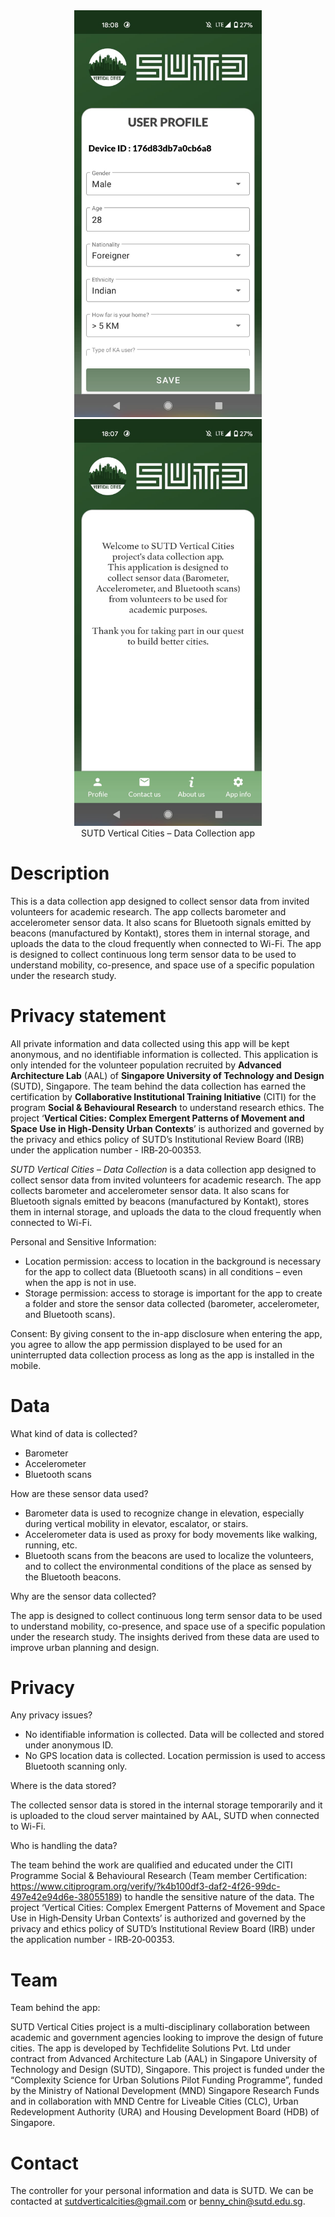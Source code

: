 

<div align="center">
    <img src="resources/sutd-2021/sutd-beacon-app-1.jpg" width=300 alt="SUTD data collection app"/>
    <img src="resources/sutd-2021/sutd-beacon-app-2.jpg" width=300 />
</div>

<div align="center">SUTD Vertical Cities – Data Collection app</div>



# Description

This is a data collection app designed to collect sensor data from invited volunteers for academic research. The app collects barometer and accelerometer sensor data. It also scans for Bluetooth signals emitted by beacons (manufactured by Kontakt), stores them in internal storage, and uploads the data to the cloud frequently when connected to Wi-Fi. The app is designed to collect continuous long term sensor data to be used to understand mobility, co-presence, and space use of a specific population under the research study. 



# Privacy statement

All private information and data collected using this app will be kept anonymous, and no identifiable information is collected. This application is only intended for the volunteer population recruited by **Advanced Architecture Lab** (AAL) of **Singapore University of Technology and Design** (SUTD), Singapore. The team behind the data collection has earned the certification by **Collaborative Institutional Training Initiative** (CITI) for the program **Social & Behavioural Research** to understand research ethics. The project ‘**Vertical Cities: Complex Emergent Patterns of Movement and Space Use in High‐Density Urban Contexts**’ is authorized and governed by the privacy and ethics policy of SUTD’s Institutional Review Board (IRB) under the application number - IRB‐20‐00353.

*SUTD Vertical Cities – Data Collection* is a data collection app designed to collect sensor data from invited volunteers for academic research. The app collects barometer and accelerometer sensor data. It also scans for Bluetooth signals emitted by beacons (manufactured by Kontakt), stores them in internal storage, and uploads the data to the cloud frequently when connected to Wi-Fi. 


Personal and Sensitive Information:

- Location permission: access to location in the background is necessary for the app to collect data (Bluetooth scans) in all conditions – even when the app is not in use.
- Storage permission: access to storage is important for the app to create a folder and store the sensor data collected (barometer, accelerometer, and Bluetooth scans).

Consent: By giving consent to the in-app disclosure when entering the app, you agree to allow the app permission displayed to be used for an uninterrupted data collection process as long as the app is installed in the mobile.



# Data

What kind of data is collected?

- Barometer
- Accelerometer
- Bluetooth scans



How are these sensor data used?

- Barometer data is used to recognize change in elevation, especially during vertical mobility in elevator, escalator, or stairs.
- Accelerometer data is used as proxy for body movements like walking, running, etc.
- Bluetooth scans from the beacons are used to localize the volunteers, and to collect the environmental conditions of the place as sensed by the Bluetooth beacons.



Why are the sensor data collected?

The app is designed to collect continuous long term sensor data to be used to understand mobility, co-presence, and space use of a specific population under the research study. The insights derived from these data are used to improve urban planning and design.



# Privacy

Any privacy issues?

- No identifiable information is collected. Data will be collected and stored under anonymous ID.
- No GPS location data is collected. Location permission is used to access Bluetooth scanning only.


Where is the data stored?

The collected sensor data is stored in the internal storage temporarily and it is uploaded to the cloud server maintained by AAL, SUTD when connected to Wi-Fi.


Who is handling the data?

The team behind the work are qualified and educated under the CITI Programme Social & Behavioural Research (Team member Certification: https://www.citiprogram.org/verify/?k4b100df3-daf2-4f26-99dc-497e42e94d6e-38055189) to handle the sensitive nature of the data. The project ‘Vertical Cities: Complex Emergent Patterns of Movement and Space Use in High‐Density Urban Contexts’ is authorized and governed by the privacy and ethics policy of SUTD’s Institutional Review Board (IRB) under the application number - IRB‐20‐00353.



# Team

Team behind the app:

SUTD Vertical Cities project is a multi-disciplinary collaboration between academic and government agencies looking to improve the design of future cities. The app is developed by Techfidelite Solutions Pvt. Ltd under contract from Advanced Architecture Lab (AAL) in Singapore University of Technology and Design (SUTD), Singapore. This project is funded under the “Complexity Science for Urban Solutions Pilot Funding Programme”, funded by the Ministry of National Development (MND) Singapore Research Funds and in collaboration with MND Centre for Liveable Cities (CLC), Urban Redevelopment Authority (URA) and Housing Development Board (HDB) of Singapore. 



# Contact

The controller for your personal information and data is SUTD. We can be contacted at sutdverticalcities@gmail.com or benny_chin@sutd.edu.sg.
